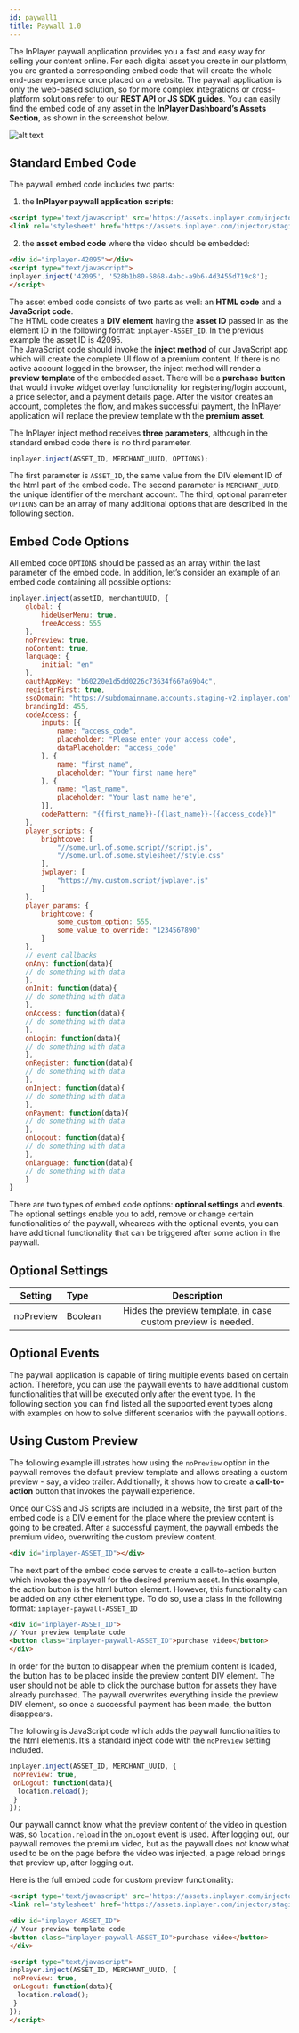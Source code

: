 ```yaml
---
id: paywall1
title: Paywall 1.0
---
```


The InPlayer paywall application provides you a fast and easy way for selling your content online. For each digital asset you create in our platform, you are granted a corresponding embed code that will create the whole end-user experience once placed on a website. The paywall application is only the web-based solution, so for more complex integrations or cross-platform solutions refer to our **REST API** or **JS SDK guides**. You can easily find the embed code of any asset in the **InPlayer Dashboard’s Assets Section**, as shown in the screenshot below.

![alt text](https://inplayer.com/wp-content/uploads/2018/07/embed_code.png "Logo Title Text 1")

## Standard Embed Code

The paywall embed code includes two parts:

1. the **InPlayer paywall application scripts**:

```html
<script type='text/javascript' src='https://assets.inplayer.com/injector/staging/injector.js'></script>
<link rel='stylesheet' href='https://assets.inplayer.com/injector/staging/css/app.min.css' type='text/css' media='all'>
```

2. the **asset embed code** where the video should be embedded:

```html
<div id="inplayer-42095"></div>
<script type="text/javascript">
inplayer.inject('42095', '528b1b80-5868-4abc-a9b6-4d3455d719c8');
</script>
```

The asset embed code consists of two parts as well: an **HTML code** and a **JavaScript code**.  
The HTML code creates a **DIV element** having the **asset ID** passed in as the element ID in the following format: `inplayer-ASSET_ID`. In the previous example the asset ID is 42095.  
The JavaScript code should invoke the **inject method** of our JavaScript app which will create the complete UI flow of a premium content. If there is no active account logged in the browser, the inject method will render a **preview template** of the embedded asset. There will be a **purchase button** that would invoke widget overlay functionality for registering/login account, a price selector, and a payment details page. After the visitor creates an account, completes the flow, and makes successful payment, the InPlayer application will replace the preview template with the **premium asset**.

The InPlayer inject method receives **three parameters**, although in the standard embed code there is no third parameter.

```js
inplayer.inject(ASSET_ID, MERCHANT_UUID, OPTIONS);
```

The first parameter is `ASSET_ID`, the same value from the DIV element ID of the html part of the embed code. The second parameter is `MERCHANT_UUID`, the unique identifier of the merchant account. The third, optional parameter `OPTIONS` can be an array of many additional options that are described in the following section.

## Embed Code Options

All embed code `OPTIONS` should be passed as an array within the last parameter of the embed code. In addition, let’s consider an example of an embed code containing all possible options:

```js
inplayer.inject(assetID, merchantUUID, {
    global: {
        hideUserMenu: true, 
        freeAccess: 555 
    },
    noPreview: true, 
    noContent: true, 
    language: {
        initial: "en" 
    },
    oauthAppKey: "b60220e1d5dd0226c73634f667a69b4c", 
    registerFirst: true, 
    ssoDomain: "https://subdomainname.accounts.staging-v2.inplayer.com", 
    brandingId: 455, 
    codeAccess: { 
        inputs: [{ 
            name: "access_code", 
            placeholder: "Please enter your access code", 
            dataPlaceholder: "access_code" 
        }, {
            name: "first_name",
            placeholder: "Your first name here"
        }, {
            name: "last_name",
            placeholder: "Your last name here",
        }],
        codePattern: "{{first_name}}-{{last_name}}-{{access_code}}" 
    },
    player_scripts: { 
        brightcove: [
            "//some.url.of.some.script//script.js",
            "//some.url.of.some.stylesheet//style.css"
        ],
        jwplayer: [
            "https://my.custom.script/jwplayer.js"
        ]
    },
    player_params: { 
        brightcove: {
            some_custom_option: 555,
            some_value_to_override: "1234567890"
        }
    },
    // event callbacks
    onAny: function(data){
    // do something with data  
    },
    onInit: function(data){
    // do something with data
    },
    onAccess: function(data){
    // do something with data
    },
    onLogin: function(data){
    // do something with data
    },
    onRegister: function(data){
    // do something with data
    },
    onInject: function(data){
    // do something with data
    },
    onPayment: function(data){
    // do something with data
    },
    onLogout: function(data){
    // do something with data
    },
    onLanguage: function(data){ 
    // do something with data
    }
}
```

There are two types of embed code options: **optional settings** and **events**. The optional settings enable you to add, remove or change certain functionalities of the paywall, wheareas with the optional events, you can have additional functionality that can be triggered after some action in the paywall.

## Optional Settings

|Setting|Type|Description|
|---------|:------|:------------------------------------------------------------:|
|noPreview|Boolean|Hides the preview template, in case custom preview is needed. |

## Optional Events

The paywall application is capable of firing multiple events based on certain action. Therefore, you can use the paywall events to have additional custom functionalities that will be executed only after the event type. In the following section you can find listed all the supported event types along with examples on how to solve different scenarios with the paywall options.

## Using Custom Preview

The following example illustrates how using the `noPreview` option in the paywall removes the default preview template and allows creating a custom preview - say, a video trailer. Additionally, it shows how to create a **call-to-action** button that invokes the paywall experience.

Once our CSS and JS scripts are included in a website, the first part of the embed code is a DIV element for the place where the preview content is going to be created. After a successful payment, the paywall embeds the premium video, overwriting the custom preview content.

```html
<div id="inplayer-ASSET_ID"></div>
```

The next part of the embed code serves to create a call-to-action button which invokes the paywall for the desired premium asset. In this example, the action button is the html button element. However, this functionality can be added on any other element type. To do so, use a class in the following format: `inplayer-paywall-ASSET_ID`

```html
<div id="inplayer-ASSET_ID">
// Your preview template code
<button class="inplayer-paywall-ASSET_ID">purchase video</button>
</div>
```

In order for the button to disappear when the premium content is loaded, the button has to be placed inside the preview content DIV element. The user should not be able to click the purchase button for assets they have already purchased. The paywall overwrites everything inside the preview DIV element, so once a successful payment has been made, the button disappears.

The following is JavaScript code which adds the paywall functionalities to the html elements. It’s a standard inject code with the `noPreview` setting included.

```js
inplayer.inject(ASSET_ID, MERCHANT_UUID, {
 noPreview: true, 
 onLogout: function(data){
  location.reload();
 }
});
```

Our paywall cannot know what the preview content of the video in question was, so `location.reload` in the `onLogout` event is used. After logging out, our paywall removes the premium video, but as the paywall does not know what used to be on the page before the video was injected, a page reload brings that preview up, after logging out.

Here is the full embed code for custom preview functionality:

```html
<script type='text/javascript' src='https://assets.inplayer.com/injector/staging/injector.js'></script>
<link rel='stylesheet' href='https://assets.inplayer.com/injector/staging/css/app.min.css' type='text/css' media='all'>

<div id="inplayer-ASSET_ID">
// Your preview template code
<button class="inplayer-paywall-ASSET_ID">purchase video</button>
</div>

<script type="text/javascript">
inplayer.inject(ASSET_ID, MERCHANT_UUID, {
 noPreview: true, 
 onLogout: function(data){
  location.reload();
 }
});
</script>
```
